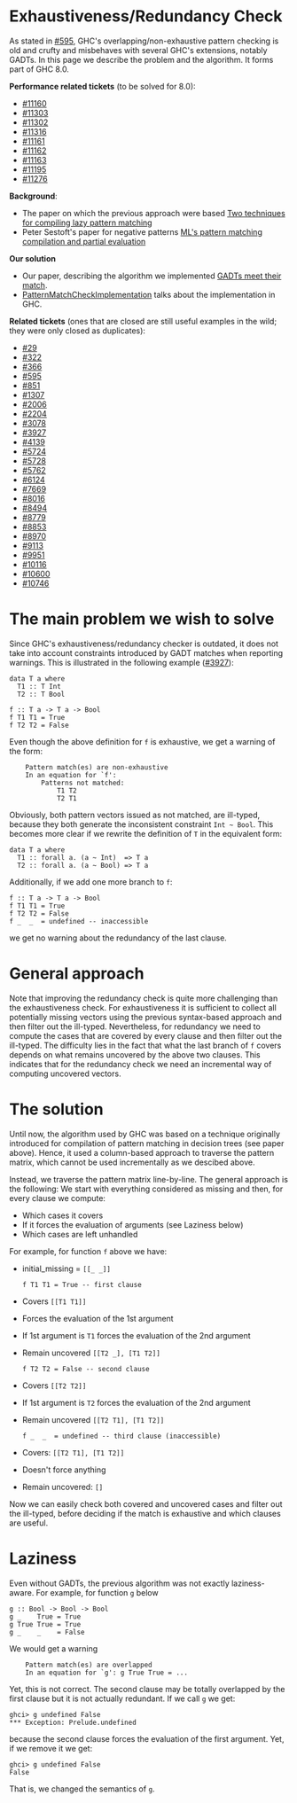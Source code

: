 # Exhaustiveness/Redundancy Check


As stated in [\#595](https://gitlab.haskell.org//ghc/ghc/issues/595), GHC's overlapping/non-exhaustive pattern checking is old and
crufty and misbehaves with several GHC's extensions, notably GADTs. In this page
we describe the problem and the algorithm.  It forms part of GHC 8.0.

**Performance related tickets** (to be solved for 8.0):

- [\#11160](https://gitlab.haskell.org//ghc/ghc/issues/11160)
- [\#11303](https://gitlab.haskell.org//ghc/ghc/issues/11303)
- [\#11302](https://gitlab.haskell.org//ghc/ghc/issues/11302)
- [\#11316](https://gitlab.haskell.org//ghc/ghc/issues/11316)
- [\#11161](https://gitlab.haskell.org//ghc/ghc/issues/11161)
- [\#11162](https://gitlab.haskell.org//ghc/ghc/issues/11162)
- [\#11163](https://gitlab.haskell.org//ghc/ghc/issues/11163)
- [\#11195](https://gitlab.haskell.org//ghc/ghc/issues/11195)
- [\#11276](https://gitlab.haskell.org//ghc/ghc/issues/11276)

**Background**:

- The paper on which the previous approach were based [ Two techniques for compiling lazy pattern matching](http://moscova.inria.fr/~maranget/papers/lazy-pats-derniere.ps.gz)
- Peter Sestoft's paper for negative patterns [ ML's pattern matching compilation and partial evaluation](http://lambda.csail.mit.edu/~chet/papers/others/s/sestoft/sestoft96ml.pdf)

**Our solution**

- Our paper, describing the algorithm we implemented [ GADTs meet their match](http://people.cs.kuleuven.be/~george.karachalias/papers/p424-karachalias.pdf).
- [PatternMatchCheckImplementation](pattern-match-check-implementation) talks about the implementation in GHC.

**Related tickets** (ones that are closed are still useful examples in the wild; they were only closed as duplicates):

- [\#29](https://gitlab.haskell.org//ghc/ghc/issues/29)
- [\#322](https://gitlab.haskell.org//ghc/ghc/issues/322)
- [\#366](https://gitlab.haskell.org//ghc/ghc/issues/366)
- [\#595](https://gitlab.haskell.org//ghc/ghc/issues/595)
- [\#851](https://gitlab.haskell.org//ghc/ghc/issues/851)
- [\#1307](https://gitlab.haskell.org//ghc/ghc/issues/1307)
- [\#2006](https://gitlab.haskell.org//ghc/ghc/issues/2006)
- [\#2204](https://gitlab.haskell.org//ghc/ghc/issues/2204)
- [\#3078](https://gitlab.haskell.org//ghc/ghc/issues/3078)
- [\#3927](https://gitlab.haskell.org//ghc/ghc/issues/3927)
- [\#4139](https://gitlab.haskell.org//ghc/ghc/issues/4139)
- [\#5724](https://gitlab.haskell.org//ghc/ghc/issues/5724)
- [\#5728](https://gitlab.haskell.org//ghc/ghc/issues/5728)
- [\#5762](https://gitlab.haskell.org//ghc/ghc/issues/5762)
- [\#6124](https://gitlab.haskell.org//ghc/ghc/issues/6124)
- [\#7669](https://gitlab.haskell.org//ghc/ghc/issues/7669)
- [\#8016](https://gitlab.haskell.org//ghc/ghc/issues/8016)
- [\#8494](https://gitlab.haskell.org//ghc/ghc/issues/8494)
- [\#8779](https://gitlab.haskell.org//ghc/ghc/issues/8779)
- [\#8853](https://gitlab.haskell.org//ghc/ghc/issues/8853)
- [\#8970](https://gitlab.haskell.org//ghc/ghc/issues/8970)
- [\#9113](https://gitlab.haskell.org//ghc/ghc/issues/9113)
- [\#9951](https://gitlab.haskell.org//ghc/ghc/issues/9951)
- [\#10116](https://gitlab.haskell.org//ghc/ghc/issues/10116)
- [\#10600](https://gitlab.haskell.org//ghc/ghc/issues/10600)
- [\#10746](https://gitlab.haskell.org//ghc/ghc/issues/10746)

# The main problem we wish to solve


Since GHC's exhaustiveness/redundancy checker is outdated, it does not take into
account constraints introduced by GADT matches when reporting warnings. This is
illustrated in the following example ([\#3927](https://gitlab.haskell.org//ghc/ghc/issues/3927)):

```wiki
data T a where
  T1 :: T Int
  T2 :: T Bool

f :: T a -> T a -> Bool
f T1 T1 = True
f T2 T2 = False
```


Even though the above definition for `f` is exhaustive, we get a warning of the
form:

```wiki
    Pattern match(es) are non-exhaustive
    In an equation for `f':
        Patterns not matched:
            T1 T2
            T2 T1
```


Obviously, both pattern vectors issued as not matched, are ill-typed, because
they both generate the inconsistent constraint `Int ~ Bool`. This becomes more
clear if we rewrite the definition of `T` in the equivalent form:

```wiki
data T a where
  T1 :: forall a. (a ~ Int)  => T a
  T2 :: forall a. (a ~ Bool) => T a
```


Additionally, if we add one more branch to `f`:

```wiki
f :: T a -> T a -> Bool
f T1 T1 = True
f T2 T2 = False
f _  _  = undefined -- inaccessible
```


we get no warning about the redundancy of the last clause.

# General approach


Note that improving the redundancy check is quite more challenging than the
exhaustiveness check. For exhaustiveness it is sufficient to collect all potentially
missing vectors using the previous syntax-based approach and then filter out the
ill-typed. Nevertheless, for redundancy we need to compute the cases that are
covered by every clause and then filter out the ill-typed. The difficulty lies in
the fact that what the last branch of `f` covers depends on what remains uncovered
by the above two clauses. This indicates that for the redundancy check we need an
incremental way of computing uncovered vectors.

# The solution


Until now, the algorithm used by GHC was based on a technique originally introduced
for compilation of pattern matching in decision trees (see paper above). Hence, it
used a column-based approach to traverse the pattern matrix, which cannot be used
incrementally as we descibed above.


Instead, we traverse the pattern matrix line-by-line. The general approach is the
following: We start with everything considered as missing and then, for every clause
we compute:

- Which cases it covers
- If it forces the evaluation of arguments (see Laziness below)
- Which cases are left unhandled


For example, for function `f` above we have:

- initial_missing = `[[_ _]]`

  ```wiki
  f T1 T1 = True -- first clause
  ```
- Covers `[[T1 T1]]`
- Forces the evaluation of the 1st argument
- If 1st argument is `T1` forces the evaluation of the 2nd argument
- Remain uncovered `[[T2 _], [T1 T2]]`

  ```wiki
  f T2 T2 = False -- second clause
  ```
- Covers `[[T2 T2]]`
- If 1st argument is `T2` forces the evaluation of the 2nd argument
- Remain uncovered `[[T2 T1], [T1 T2]]`

  ```wiki
  f _  _  = undefined -- third clause (inaccessible)
  ```
- Covers: `[[T2 T1], [T1 T2]]`
- Doesn't force anything
- Remain uncovered: `[]`


Now we can easily check both covered and uncovered cases and filter out the
ill-typed, before deciding if the match is exhaustive and which clauses are
useful.

# Laziness


Even without GADTs, the previous algorithm was not exactly laziness-aware. For
example, for function `g` below

```wiki
g :: Bool -> Bool -> Bool
g _    True = True
g True True = True
g _    _    = False
```


We would get a warning

```wiki
    Pattern match(es) are overlapped
    In an equation for `g': g True True = ...
```


Yet, this is not correct. The second clause may be totally overlapped by the
first clause but it is not actually redundant. If we call `g` we get:

```wiki
ghci> g undefined False
*** Exception: Prelude.undefined
```


because the second clause forces the evaluation of the first argument. Yet, if
we remove it we get:

```wiki
ghci> g undefined False
False
```


That is, we changed the semantics of `g`.
